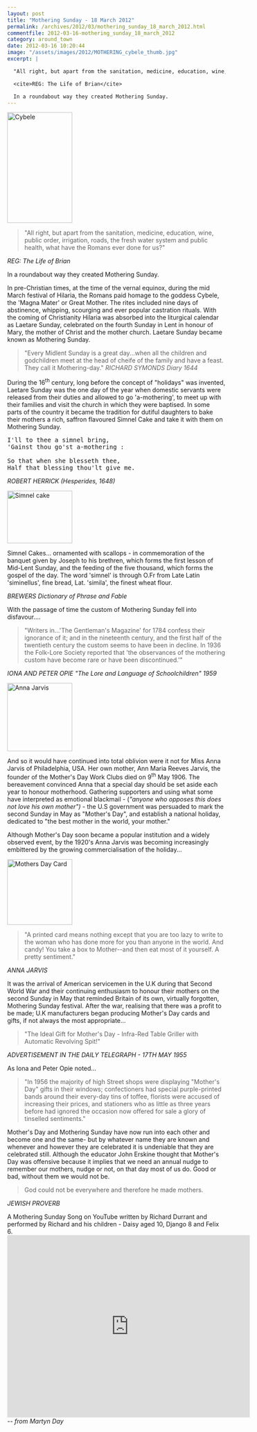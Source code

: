 ```yaml
---
layout: post
title: "Mothering Sunday - 18 March 2012"
permalink: /archives/2012/03/mothering_sunday_18_march_2012.html
commentfile: 2012-03-16-mothering_sunday_18_march_2012
category: around_town
date: 2012-03-16 10:20:44
image: "/assets/images/2012/MOTHERING_cybele_thumb.jpg"
excerpt: |

  "All right, but apart from the sanitation, medicine, education, wine, public order, irrigation, roads, the fresh water system and public health, what have the Romans ever done for us?"

  <cite>REG: The Life of Brian</cite>

  In a roundabout way they created Mothering Sunday.
---
```


<a href="/assets/images/2012/MOTHERING_cybele.jpg" title="See larger version of - Cybele"><img src="/assets/images/2012/MOTHERING_cybele_thumb.jpg" width="150" height="255" alt="Cybele" class="photo right" /></a>

> "All right, but apart from the sanitation, medicine, education, wine, public order, irrigation, roads, the fresh water system and public health, what have the Romans ever done for us?"

<cite>REG: The Life of Brian</cite>

In a roundabout way they created Mothering Sunday.

In pre-Christian times, at the time of the vernal equinox, during the mid March festival of Hilaria, the Romans paid homage to the goddess Cybele, the 'Magna Mater' or Great Mother. The rites included nine days of abstinence, whipping, scourging and ever popular castration rituals. With the coming of Christianity Hilaria was absorbed into the liturgical calendar as Laetare Sunday, celebrated on the fourth Sunday in Lent in honour of Mary, the mother of Christ and the mother church. Laetare Sunday became known as Mothering Sunday.

> "Every Midlent Sunday is a great day...when all the children and godchildren meet at the head of cheife of the family and have a feast. They call it Mothering-day."
> <cite>RICHARD SYMONDS Diary 1644</cite>

During the 16<sup>th</sup> century, long before the concept of "holidays" was invented, Laetare Sunday was the one day of the year when domestic servants were released from their duties and allowed to go 'a-mothering', to meet up with their families and visit the church in which they were baptised. In some parts of the country it became the tradition for dutiful daughters to bake their mothers a rich, saffron flavoured Simnel Cake and take it with them on Mothering Sunday.

<pre markdown="1" class="poem">
I'll to thee a simnel bring,
'Gainst thou go'st a-mothering :

So that when she blesseth thee,
Half that blessing thou'lt give me.
</pre>

<cite>ROBERT HERRICK (Hesperides, 1648)</cite>

<div markdown="1" class="box">
<a href="/assets/images/2012/MOTHERING_simnel-cake.jpg" title="See larger version of - Simnel cake"><img src="/assets/images/2012/MOTHERING_simnel-cake_thumb.jpg" width="150" height="121" alt="Simnel cake" class="left right" /></a>

Simnel Cakes... ornamented with scallops - in commemoration of the banquet given by Joseph to his brethren, which forms the first lesson of Mid-Lent Sunday, and the feeding of the five thousand, which forms the gospel of the day.
The word 'simnel' is through O.Fr from Late Latin 'siminellus', fine bread, Lat. 'simila', the finest wheat flour.

<cite>BREWERS Dictionary of Phrase and Fable</cite>

</div>
With the passage of time the custom of Mothering Sunday fell into disfavour....

> "Writers in...'The Gentleman's Magazine' for 1784 confess their ignorance of it; and in the nineteenth century, and the first half of the twentieth century the custom seems to have been in decline. In 1936 the Folk-Lore Society reported that 'the observances of the mothering custom have become rare or have been discontinued.'"

<cite>IONA AND PETER OPIE "The Lore and Language of Schoolchildren" 1959</cite>

<a href="/assets/images/2012/MOTHERING_anna-jarvis.jpg" title="See larger version of - Anna Jarvis"><img src="/assets/images/2012/MOTHERING_anna-jarvis_thumb.jpg" width="150" height="157" alt="Anna Jarvis" class="photo right" /></a>

And so it would have continued into total oblivion were it not for Miss Anna Jarvis of Philadelphia, USA. Her own mother, Ann Maria Reeves Jarvis, the founder of the Mother's Day Work Clubs died on 9<sup>th</sup> May 1906. The bereavement convinced Anna that a special day should be set aside each year to honour motherhood. Gathering supporters and using what some have interpreted as emotional blackmail - (<em>"anyone who opposes this does not love his own mother")</em> - the U.S government was persuaded to mark the second Sunday in May as "Mother's Day", and establish a national holiday, dedicated to "the best mother in the world, your mother."

Although Mother's Day soon became a popular institution and a widely observed event, by the 1920's Anna Jarvis was becoming increasingly embittered by the growing commercialisation of the holiday...

<a href="/assets/images/2012/MOTHERING_Mothers_Day_Card.jpg" title="See larger version of - Mothers Day Card"><img src="/assets/images/2012/MOTHERING_Mothers_Day_Card_thumb.jpg" width="150" height="151" alt="Mothers Day Card" class="photo right" /></a>

> "A printed card means nothing except that you are too lazy to write to the woman who has done more for you than anyone in the world. And candy! You take a box to Mother--and then eat most of it yourself. A pretty sentiment."

<cite>ANNA JARVIS</cite>

It was the arrival of American servicemen in the U.K during that Second World War and their continuing enthusiasm to honour their mothers on the second Sunday in May that reminded Britain of its own, virtually forgotten, Mothering Sunday festival. After the war, realising that there was a profit to be made; U.K manufacturers began producing Mother's Day cards and gifts, if not always the most appropriate...

> "The Ideal Gift for Mother's Day - Infra-Red Table Griller with Automatic Revolving Spit!"

<cite>ADVERTISEMENT IN THE DAILY TELEGRAPH - 17TH MAY 1955</cite>

As Iona and Peter Opie noted...

> "In 1956 the majority of high Street shops were displaying "Mother's Day" gifts in their windows; confectioners had special purple-printed bands around their every-day tins of toffee, florists were accused of increasing their prices, and stationers who as little as three years before had ignored the occasion now offered for sale a glory of tinselled sentiments."

Mother's Day and Mothering Sunday have now run into each other and become one and the same- but by whatever name they are known and whenever and however they are celebrated it is undeniable that they are celebrated still. Although the educator John Erskine thought that Mother's Day was offensive because it implies that we need an annual nudge to remember our mothers, nudge or not, on that day most of us do. Good or bad, without them we would not be.

> God could not be everywhere and therefore he made mothers.

<cite>JEWISH PROVERB</cite>

<div markdown="1" class="box">
A Mothering Sunday Song on YouTube written by Richard Durrant and performed by Richard and his children - Daisy aged 10, Django 8 and Felix 6.

<iframe width="560" height="420" src="https://www.youtube-nocookie.com/embed/HCiZYK1eTxg?rel=0" frameborder="0" allowfullscreen>
</iframe>
</div>
<cite>-- from Martyn Day</cite>
